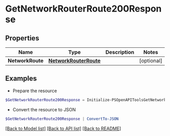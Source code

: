 # GetNetworkRouterRoute200Response
## Properties

Name | Type | Description | Notes
------------ | ------------- | ------------- | -------------
**NetworkRoute** | [**NetworkRouterRoute**](NetworkRouterRoute.md) |  | [optional] 

## Examples

- Prepare the resource
```powershell
$GetNetworkRouterRoute200Response = Initialize-PSOpenAPIToolsGetNetworkRouterRoute200Response  -NetworkRoute null
```

- Convert the resource to JSON
```powershell
$GetNetworkRouterRoute200Response | ConvertTo-JSON
```

[[Back to Model list]](../README.md#documentation-for-models) [[Back to API list]](../README.md#documentation-for-api-endpoints) [[Back to README]](../README.md)

